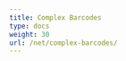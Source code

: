 ```yaml
---
title: Complex Barcodes
type: docs
weight: 30
url: /net/complex-barcodes/
---
```


<!--{{% alert color="primary" %}} 

The Swiss QR Code is used for the QR bill in the payments replacing the previous payment slips. The Swiss QR Code contains all the necessary payment information required to trigger payments or to process the QR invoice further.

{{% /alert %}}

**This section includes the following topics:**
- [Generate Swiss QR Code](https://docs.aspose.com/barcode/net/generate-swiss-qr-code/)
- [Read Swiss QR Code](https://docs.aspose.com/barcode/net/read-swiss-qr-code/)
-->